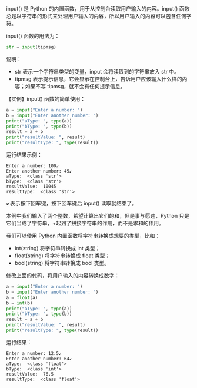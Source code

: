 input() 是 Python 的内置函数，用于从控制台读取用户输入的内容。input() 函数总是以字符串的形式来处理用户输入的内容，所以用户输入的内容可以包含任何字符。

input() 函数的用法为：
```python
str = input(tipmsg)
```
说明：
- str 表示一个字符串类型的变量，input 会将读取到的字符串放入 str 中。
- tipmsg 表示提示信息，它会显示在控制台上，告诉用户应该输入什么样的内容；如果不写 tipmsg，就不会有任何提示信息。

【实例】input() 函数的简单使用：
```python
a = input("Enter a number: ")
b = input("Enter another number: ")
print("aType: ", type(a))
print("bType: ", type(b))
result = a + b
print("resultValue: ", result)
print("resultType: ", type(result))
```
运行结果示例：
```consle
Enter a number: 100↙
Enter another number: 45↙
aType:  <class 'str'>
bType:  <class 'str'>
resultValue:  10045
resultType:  <class 'str'>
```
↙表示按下回车键，按下回车键后 input() 读取就结束了。

本例中我们输入了两个整数，希望计算出它们的和，但是事与愿违，Python 只是它们当成了字符串，+起到了拼接字符串的作用，而不是求和的作用。

我们可以使用 Python 内置函数将字符串转换成想要的类型，比如：
- int(string) 将字符串转换成 int 类型；
- float(string) 将字符串转换成 float 类型；
- bool(string) 将字符串转换成 bool 类型。

修改上面的代码，将用户输入的内容转换成数字：

```python
a = input("Enter a number: ")
b = input("Enter another number: ")
a = float(a)
b = int(b)
print("aType: ", type(a))
print("bType: ", type(b))
result = a + b
print("resultValue: ", result)
print("resultType: ", type(result))
```

运行结果：
```consle
Enter a number: 12.5↙
Enter another number: 64↙
aType:  <class 'float'>
bType:  <class 'int'>
resultValue:  76.5
resultType:  <class 'float'>
```